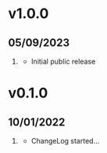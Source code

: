 # v1.0.0
## 05/09/2023

1. [](#new)
   * Initial public release

# v0.1.0
##  10/01/2022

1. [](#new)
    * ChangeLog started...

